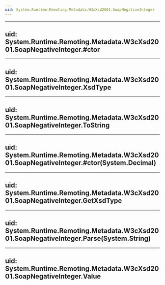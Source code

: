 ```yaml
---
uid: System.Runtime.Remoting.Metadata.W3cXsd2001.SoapNegativeInteger
---
```


---
uid: System.Runtime.Remoting.Metadata.W3cXsd2001.SoapNegativeInteger.#ctor
---

---
uid: System.Runtime.Remoting.Metadata.W3cXsd2001.SoapNegativeInteger.XsdType
---

---
uid: System.Runtime.Remoting.Metadata.W3cXsd2001.SoapNegativeInteger.ToString
---

---
uid: System.Runtime.Remoting.Metadata.W3cXsd2001.SoapNegativeInteger.#ctor(System.Decimal)
---

---
uid: System.Runtime.Remoting.Metadata.W3cXsd2001.SoapNegativeInteger.GetXsdType
---

---
uid: System.Runtime.Remoting.Metadata.W3cXsd2001.SoapNegativeInteger.Parse(System.String)
---

---
uid: System.Runtime.Remoting.Metadata.W3cXsd2001.SoapNegativeInteger.Value
---
